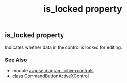 ﻿---
title: is_locked property
second_title: Aspose.Diagram for Python via .NET API References
description: 
type: docs
weight: 120
url: /python-net/aspose.diagram.activexcontrols/commandbuttonactivexcontrol/is_locked/
is_root: false
---

## is_locked property


Indicates whether data in the control is locked for editing.

### See Also
* module [aspose.diagram.activexcontrols](../../)
* class [CommandButtonActiveXControl](/diagram/python-net/aspose.diagram.activexcontrols/commandbuttonactivexcontrol)

